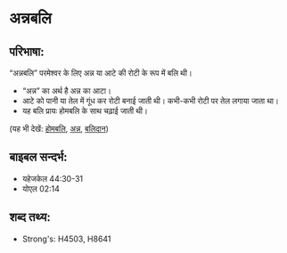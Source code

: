 # अन्नबलि #

## परिभाषा: ##

“अन्नबलि” परमेश्वर के लिए अन्न या आटे की रोटी के रूप में बलि थी।

* “अन्न” का अर्थ है अन्न का आटा।
* आटे को पानी या तेल में गूंध कर रोटी बनाई जाती थी। कभी-कभी रोटी पर तेल लगाया जाता था।
* यह बलि प्रायः होमबलि के साथ चढ़ाई जाती थी। 

(यह भी देखें: [होमबलि](../burntoffering.md), [अन्न](../grain.md), [बलिदान](../sacrifice.md))

## बाइबल सन्दर्भ: ##

* यहेजकेल 44:30-31
* योएल 02:14

## शब्द तथ्य: ##

* Strong's: H4503, H8641
